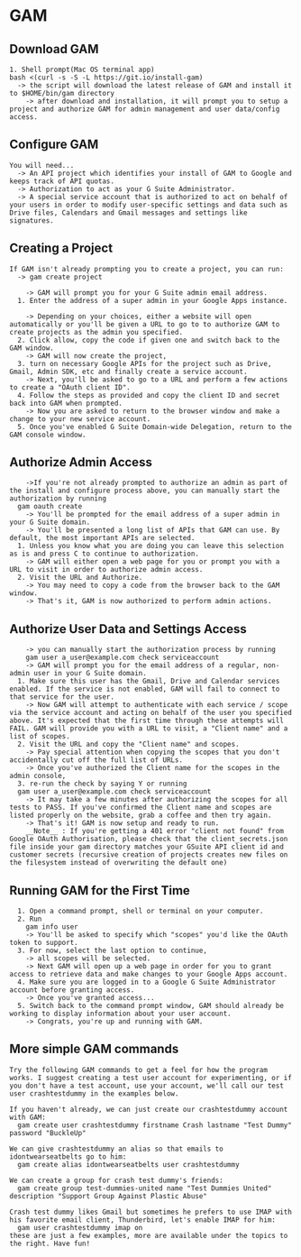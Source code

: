 # GAM 

  ## Download GAM
    1. Shell prompt(Mac OS terminal app)
    bash <(curl -s -S -L https://git.io/install-gam)
      -> the script will download the latest release of GAM and install it to $HOME/bin/gam directory
        -> after download and installation, it will prompt you to setup a project and authorize GAM for admin management and user data/config access.

  ## Configure GAM
    You will need...
      -> An API project which identifies your install of GAM to Google and keeps track of API quotas.
      -> Authorization to act as your G Suite Administrator.
      -> A special service account that is authorized to act on behalf of your users in order to modify user-specific settings and data such as Drive files, Calendars and Gmail messages and settings like signatures.
  
  ## Creating a Project
    If GAM isn't already prompting you to create a project, you can run:
      -> gam create project
      
        -> GAM will prompt you for your G Suite admin email address. 
      1. Enter the address of a super admin in your Google Apps instance.
      
        -> Depending on your choices, either a website will open automatically or you'll be given a URL to go to to authorize GAM to create projects as the admin you specified. 
      2. Click allow, copy the code if given one and switch back to the GAM window.
        -> GAM will now create the project, 
      3. turn on necessary Google APIs for the project such as Drive, Gmail, Admin SDK, etc and finally create a service account.
        -> Next, you'll be asked to go to a URL and perform a few actions to create a "OAuth client ID". 
      4. Follow the steps as provided and copy the client ID and secret back into GAM when prompted.
        -> Now you are asked to return to the browser window and make a change to your new service account. 
      5. Once you've enabled G Suite Domain-wide Delegation, return to the GAM console window.

  ## Authorize Admin Access
        ->If you're not already prompted to authorize an admin as part of the install and configure process above, you can manually start the authorization by running 
      gam oauth create 
        -> You'll be prompted for the email address of a super admin in your G Suite domain.
        -> You'll be presented a long list of APIs that GAM can use. By default, the most important APIs are selected. 
      1. Unless you know what you are doing you can leave this selection as is and press C to continue to authorization.
        -> GAM will either open a web page for you or prompt you with a URL to visit in order to authorize admin access. 
      2. Visit the URL and Authorize. 
        -> You may need to copy a code from the browser back to the GAM window.
        -> That's it, GAM is now authorized to perform admin actions.
  ## Authorize User Data and Settings Access
        -> you can manually start the authorization process by running 
        gam user a_user@example.com check serviceaccount
        -> GAM will prompt you for the email address of a regular, non-admin user in your G Suite domain. 
      1. Make sure this user has the Gmail, Drive and Calendar services enabled. If the service is not enabled, GAM will fail to connect to that service for the user.
        -> Now GAM will attempt to authenticate with each service / scope via the service account and acting on behalf of the user you specified above. It's expected that the first time through these attempts will FAIL. GAM will provide you with a URL to visit, a "Client name" and a list of scopes. 
      2. Visit the URL and copy the "Client name" and scopes. 
        -> Pay special attention when copying the scopes that you don't accidentally cut off the full list of URLs.
        -> Once you've authorized the Client name for the scopes in the admin console, 
      3. re-run the check by saying Y or running 
      gam user a_user@example.com check serviceaccount  
        -> It may take a few minutes after authorizing the scopes for all tests to PASS. If you've confirmed the Client name and scopes are listed properly on the website, grab a coffee and then try again.
        -> That's it! GAM is now setup and ready to run.
        __Note__ : If you're getting a 401 error "client not found" from Google OAuth Authorisation, please check that the client_secrets.json file inside your gam directory matches your GSuite API client id and customer secrets (recursive creation of projects creates new files on the filesystem instead of overwriting the default one)

  ## Running GAM for the First Time

      1. Open a command prompt, shell or terminal on your computer. 
      2. Run 
        gam info user
        -> You'll be asked to specify which "scopes" you'd like the OAuth token to support. 
      3. For now, select the last option to continue, 
        -> all scopes will be selected. 
        -> Next GAM will open up a web page in order for you to grant access to retrieve data and make changes to your Google Apps account. 
      4. Make sure you are logged in to a Google G Suite Administrator account before granting access. 
        -> Once you've granted access...
      5. Switch back to the command prompt window, GAM should already be working to display information about your user account.
        -> Congrats, you're up and running with GAM.

## More simple GAM commands
    Try the following GAM commands to get a feel for how the program works. I suggest creating a test user account for experimenting, or if you don't have a test account, use your account, we'll call our test user crashtestdummy in the examples below.

    If you haven't already, we can just create our crashtestdummy account with GAM:
      gam create user crashtestdummy firstname Crash lastname "Test Dummy" password "BuckleUp"
   
    We can give crashtestdummy an alias so that emails to idontwearseatbelts go to him:
      gam create alias idontwearseatbelts user crashtestdummy

    We can create a group for crash test dummy's friends:
      gam create group test-dummies-united name "Test Dummies United" description "Support Group Against Plastic Abuse"

    Crash test dummy likes Gmail but sometimes he prefers to use IMAP with his favorite email client, Thunderbird, let's enable IMAP for him:
      gam user crashtestdummy imap on
    these are just a few examples, more are available under the topics to the right. Have fun!


